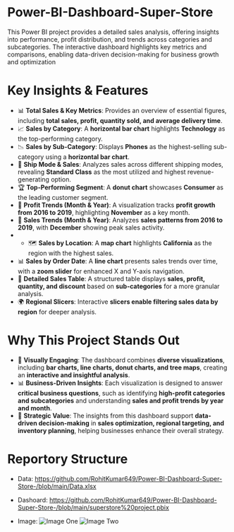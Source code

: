 # Power-BI-Dashboard-Super-Store
This Power BI project provides a detailed sales analysis, offering insights into performance, profit distribution, and trends across categories and subcategories. The interactive dashboard highlights key metrics and comparisons, enabling data-driven decision-making for business growth and optimization


# Key Insights & Features  

- 📊 **Total Sales & Key Metrics**: Provides an overview of essential figures, including **total sales, profit, quantity sold, and average delivery time**.  
- 📈 **Sales by Category**: A **horizontal bar chart** highlights **Technology** as the top-performing category.  
- 📉 **Sales by Sub-Category**: Displays **Phones** as the highest-selling sub-category using a **horizontal bar chart**.  
- 🚚 **Ship Mode & Sales**: Analyzes sales across different shipping modes, revealing **Standard Class** as the most utilized and highest revenue-generating option.  
- 🏆 **Top-Performing Segment**: A **donut chart** showcases **Consumer** as the leading customer segment.  
- 📅 **Profit Trends (Month & Year)**: A visualization tracks **profit growth from 2016 to 2019**, highlighting **November** as a key month.  
- 📆 **Sales Trends (Month & Year)**: Analyzes **sales patterns from 2016 to 2019**, with **December** showing peak sales activity.
- - 🗺 **Sales by Location**: A **map chart** highlights **California** as the region with the highest sales.  
- 📊 **Sales by Order Date**: A **line chart** presents sales trends over time, with a **zoom slider** for enhanced X and Y-axis navigation.  
- 📑 **Detailed Sales Table**: A structured table displays **sales, profit, quantity, and discount** based on **sub-categories** for a more granular analysis.  
- 🌍 **Regional Slicers**: Interactive **slicers enable filtering sales data by region** for deeper analysis.  



# Why This Project Stands Out  

- 🎨 **Visually Engaging**: The dashboard combines **diverse visualizations**, including **bar charts, line charts, donut charts, and tree maps**, creating an **interactive and insightful analysis**.  
- 📊 **Business-Driven Insights**: Each visualization is designed to answer **critical business questions**, such as identifying **high-profit categories and subcategories** and understanding **sales and profit trends by year and month**.  
- 🚀 **Strategic Value**: The insights from this dashboard support **data-driven decision-making** in **sales optimization, regional targeting, and inventory planning**, helping businesses enhance their overall strategy.

# Reportory Structure
- Data: https://github.com/RohitKumar649/Power-BI-Dashboard-Super-Store-/blob/main/Data.xlsx
- Dashoard: https://github.com/RohitKumar649/Power-BI-Dashboard-Super-Store-/blob/main/superstore%20project.pbix

- Image: ![Image One](https://github.com/user-attachments/assets/bb347707-e3db-4138-8d70-6bf3e0e0f039)
         ![Image Two](https://github.com/user-attachments/assets/74c990e6-cc1b-4d54-94c3-b73c0b1b2e34)


